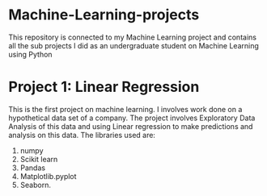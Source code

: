 # Machine-Learning-projects
This repository is connected to my Machine Learning project and contains all the sub projects I did as an undergraduate student on Machine Learning using Python

# Project 1: Linear Regression
This is the first project on machine learning.
I involves work done on a hypothetical data set of a company.
The project involves Exploratory Data Analysis of this data and using Linear regression to make predictions and analysis on this data.
The libraries used are:
1. numpy
2. Scikit learn
3. Pandas
4. Matplotlib.pyplot
5. Seaborn.

